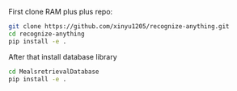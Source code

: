 First clone RAM plus plus repo:
```bash
git clone https://github.com/xinyu1205/recognize-anything.git
cd recognize-anything
pip install -e .
```
After that install database library
```bash
cd MealsretrievalDatabase
pip install -e .
```
